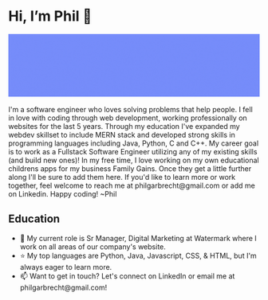 <html>
<body>
  <h1>Hi, I’m Phil 👋 </h1>
  <img src="/github-profile-banner.gif" alt="Image that reads "Phil Garbrecht, Software Engineer, Java, Python, C, C++, Javascript, CSS, HTML">
  <p>I'm a software engineer who loves solving problems that help people. I fell in love with coding through web development, working professionally on websites for the last 5 years. Through my education I've expanded my webdev skillset to include MERN stack and developed strong skills in programming languages including Java, Python, C and C++. My career goal is to work as a Fullstack Software Engineer utilizing any of my existing skills (and build new ones)! In my free time, I love working on my own educational childrens apps for my business Family Gains. Once they get a little further along I'll be sure to add them here. If you'd like to learn more or work together, feel welcome to reach me at philgarbrecht@gmail.com or add me on Linkedin. Happy coding! ~Phil
  </p>                                                                                                                                 
  <h2>Education</h2>                                                                                                                                       
  <ul>
<li>💼 My current role is Sr Manager, Digital Marketing at Watermark where I work on all areas of our company's website.</li>
<li>⭐ My top languages are Python, Java, Javascript, CSS, & HTML, but I'm always eager to learn more.</li>
<li>📫 Want to get in touch? Let's connect on LinkedIn or email me at philgarbrecht@gmail.com!</li>
  </ul>
  </body>
</html>

